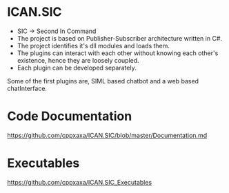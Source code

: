 # ICAN.SIC

* SIC -> Second In Command
* The project is based on Publisher-Subscriber architecture written in C#.
* The project identifies it's dll modules and loads them.
* The plugins can interact with each other without knowing each other's existence, hence they are loosely coupled.
* Each plugin can be developed separately.

Some of the first plugins are, SIML based chatbot and a web based chatInterface.

# Code Documentation

https://github.com/cppxaxa/ICAN.SIC/blob/master/Documentation.md

# Executables

https://github.com/cppxaxa/ICAN.SIC_Executables
